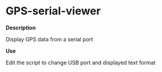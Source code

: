 # GPS-serial-viewer
**Description**

Display GPS data from a serial port

**Use**

Edit the script to change USB port and displayed text format
